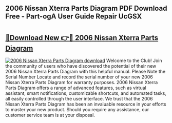 ## 2006 Nissan Xterra Parts Diagram PDF Download Free - Part-ogA User Guide Repair UcGSX

# <h2><a href="http://dfhqso7.blite.top/?on=2006+Nissan+Xterra+Parts+Diagram">🔗Download New 👉🔴 2006 Nissan Xterra Parts Diagram</a></h2>

[![2006 Nissan Xterra Parts Diagram download](https://i.imgur.com/lujVjoI.png)](http://dfhqso7.blite.top/?on=2006+Nissan+Xterra+Parts+Diagram)
Welcome to the Club! Join the community of users who have discovered the potential of their new 2006 Nissan Xterra Parts Diagram with this helpful manual. Please Note the Serial Number Locate and record the serial number of your new 2006 Nissan Xterra Parts Diagram for warranty purposes. 2006 Nissan Xterra Parts Diagram offers a range of advanced features, such as virtual assistant, smart notifications, customizable shortcuts, and automated tasks, all easily controlled through the user interface. We trust that the 2006 Nissan Xterra Parts Diagram has been an invaluable resource in your efforts to master your new product. Should you require any assistance, our customer service team is at your disposal.
